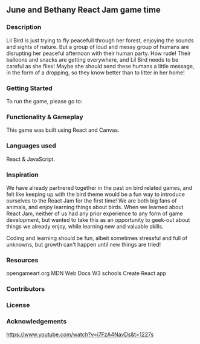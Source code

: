 ## June and Bethany React Jam game time

### Description
Lil Bird is just trying to fly peacefull through her forest, enjoying the sounds and sights of nature. But a group of
loud and messy group of humans are disrupting her peaceful afternoon with their human party. How rude! Their balloons and 
snacks are getting everywhere, and Lil Bird needs to be careful as she flies!
Maybe she should send these humans a little message, in the form of a dropping, so they know better than to litter
in her home!

### Getting Started
To run the game, please go to:

### Functionality & Gameplay
This game was built using React and Canvas.

### Languages used
React & JavaScript.

### Inspiration
We have already partnered together in the past on bird related games, and felt like keeping up with the bird theme 
would be a fun way to introduce ourselves to the React Jam for the first time!
We are both big fans of animals, and enjoy learning things about birds. 
When we learned about React Jam, neither of us had any prior experience to any form of game development, but wanted to 
take this as an opportunity to geek-out about things we already enjoy, while learning new and valuable skills. 

Coding and learning should be fun, albeit sometimes stressful and full of unknowns, but growth can't happen
until new things are tried!

### Resources
opengameart.org
MDN Web Docs
W3 schools
Create React app

### Contributors

### License

### Acknowledgements

https://www.youtube.com/watch?v=i7FzA4NavDs&t=1227s

<!-- ![Screenshot 1](path/to/screenshot-1.png)
![Screenshot 2](path/to/screenshot-2.png) -->
